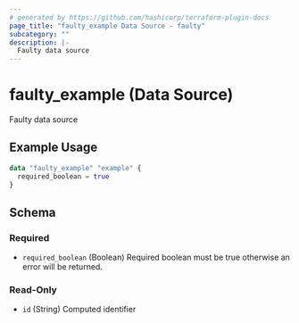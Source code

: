 ```yaml
---
# generated by https://github.com/hashicorp/terraform-plugin-docs
page_title: "faulty_example Data Source - faulty"
subcategory: ""
description: |-
  Faulty data source
---
```


# faulty_example (Data Source)

Faulty data source

## Example Usage

```terraform
data "faulty_example" "example" {
  required_boolean = true
}
```

<!-- schema generated by tfplugindocs -->
## Schema

### Required

- `required_boolean` (Boolean) Required boolean must be true otherwise an error will be returned.

### Read-Only

- `id` (String) Computed identifier
